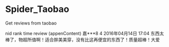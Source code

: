 # Spider_Taobao
Get reviews from taobao

nid rank time review (appenContent)
嘉***8	4	2016年04月14日 17:04	东西太棒了，物超所值啊！适合胖美美穿，没有比这再便宜的东西了！质量超棒！大爱
